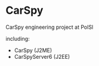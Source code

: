 CarSpy
======

CarSpy engineering project at PolSl

including:
- CarSpy (J2ME)
- CarSpyServer6 (J2EE)
